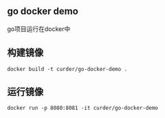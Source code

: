 ## go docker demo

go项目运行在docker中

## 构建镜像

```
docker build -t curder/go-docker-demo .
```

## 运行镜像

```
docker run -p 8080:8081 -it curder/go-docker-demo
```